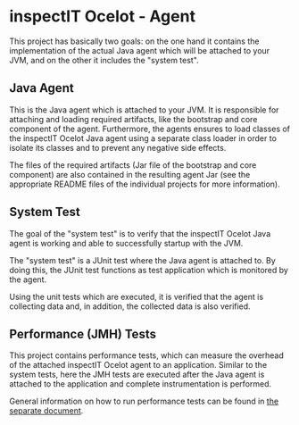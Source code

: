 # inspectIT Ocelot - Agent

This project has basically two goals: on the one hand it contains the implementation of the actual Java agent which will be attached to your JVM, and on the other it includes the "system test".

## Java Agent

This is the Java agent which is attached to your JVM.
It is responsible for attaching and loading required artifacts, like the bootstrap and core component of the agent.
Furthermore, the agents ensures to load classes of the inspectIT Ocelot Java agent using a separate class loader in order to isolate its classes and to prevent any negative side effects.

The files of the required artifacts (Jar file of the bootstrap and core component) are also contained in the resulting agent Jar (see the appropriate README files of the individual projects for more information).

## System Test 

The goal of the "system test" is to verify that the inspectIT Ocelot Java agent is working and able to successfully startup with the JVM.

The "system test" is a JUnit test where the Java agent is attached to.
By doing this, the JUnit test functions as test application which is monitored by the agent.

Using the unit tests which are executed, it is verified that the agent is collecting data and, in addition, the collected data is also verified.

## Performance (JMH) Tests

This project contains performance tests, which can measure the overhead of the attached inspectIT Ocelot agent to an application.
Similar to the system tests, here the JMH tests are executed after the Java agent is attached to the application and complete instrumentation is performed.

General information on how to run performance tests can be found in [the separate document](../resources/internal-docs/PERFTESTS.md).